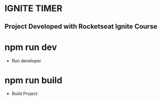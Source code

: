 # IGNITE TIMER
## Project Developed with Rocketseat Ignite Course


# npm run dev 
- Run developer 

# npm run build
 - Build Project
